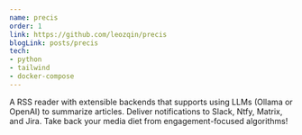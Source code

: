 ```yaml
---
name: precis
order: 1
link: https://github.com/leozqin/precis
blogLink: posts/precis
tech:
- python
- tailwind
- docker-compose
---
```

A RSS reader with extensible backends that supports using LLMs (Ollama or OpenAI) to summarize articles. Deliver notifications to Slack, Ntfy, Matrix, and Jira. Take back your media diet from engagement-focused algorithms!